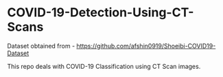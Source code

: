 # COVID-19-Detection-Using-CT-Scans

Dataset obtained from - https://github.com/afshin0919/Shoeibi-COVID19-Dataset

This repo deals with COVID-19 Classification using CT Scan images.
